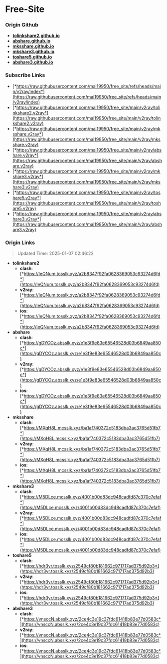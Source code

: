 # Free-Site

### Origin Github

- [**tolinkshare2.github.io**](https://github.com/tolinkshare2/tolinkshare2.github.io)
- [**abshare.github.io**](https://github.com/abshare/abshare.github.io)
- [**mksshare.github.io**](https://github.com/mksshare/mksshare.github.io)
- [**mkshare3.github.io**](https://github.com/mkshare3/mkshare3.github.io)
- [**toshare5.github.io**](https://github.com/toshare5/toshare5.github.io)
- [**abshare3.github.io**](https://github.com/abshare3/abshare3.github.io)

### Subscribe Links

- [*https://raw.githubusercontent.com/mai19950/free_site/refs/heads/main/v2ray/index*](https://raw.githubusercontent.com/mai19950/free_site/refs/heads/main/v2ray/index)
- [*https://raw.githubusercontent.com/mai19950/free_site/main/v2ray/tolinkshare2.v2ray*](https://raw.githubusercontent.com/mai19950/free_site/main/v2ray/tolinkshare2.v2ray)
- [*https://raw.githubusercontent.com/mai19950/free_site/main/v2ray/mksshare.v2ray*](https://raw.githubusercontent.com/mai19950/free_site/main/v2ray/mksshare.v2ray)
- [*https://raw.githubusercontent.com/mai19950/free_site/main/v2ray/abshare.v2ray*](https://raw.githubusercontent.com/mai19950/free_site/main/v2ray/abshare.v2ray)
- [*https://raw.githubusercontent.com/mai19950/free_site/main/v2ray/mkshare3.v2ray*](https://raw.githubusercontent.com/mai19950/free_site/main/v2ray/mkshare3.v2ray)
- [*https://raw.githubusercontent.com/mai19950/free_site/main/v2ray/toshare5.v2ray*](https://raw.githubusercontent.com/mai19950/free_site/main/v2ray/toshare5.v2ray)
- [*https://raw.githubusercontent.com/mai19950/free_site/main/v2ray/abshare3.v2ray*](https://raw.githubusercontent.com/mai19950/free_site/main/v2ray/abshare3.v2ray)

### Origin Links

> Updated Time: 2025-01-07 02:46:22

- **tolinkshare2**
  - **clash**: [*https://IeQNum.tosslk.xyz/a2b8347f92fa0628369053c93274d6fd*](https://IeQNum.tosslk.xyz/a2b8347f92fa0628369053c93274d6fd)
  - **v2ray**: [*https://IeQNum.tosslk.xyz/a2b8347f92fa0628369053c93274d6fd*](https://IeQNum.tosslk.xyz/a2b8347f92fa0628369053c93274d6fd)
  - **ios**: [*https://IeQNum.tosslk.xyz/a2b8347f92fa0628369053c93274d6fd*](https://IeQNum.tosslk.xyz/a2b8347f92fa0628369053c93274d6fd)
- **abshare**
  - **clash**: [*https://gDYCOz.absslk.xyz/e1e3f9e83e65546528d03b6849aa850c*](https://gDYCOz.absslk.xyz/e1e3f9e83e65546528d03b6849aa850c)
  - **v2ray**: [*https://gDYCOz.absslk.xyz/e1e3f9e83e65546528d03b6849aa850c*](https://gDYCOz.absslk.xyz/e1e3f9e83e65546528d03b6849aa850c)
  - **ios**: [*https://gDYCOz.absslk.xyz/e1e3f9e83e65546528d03b6849aa850c*](https://gDYCOz.absslk.xyz/e1e3f9e83e65546528d03b6849aa850c)
- **mksshare**
  - **clash**: [*https://MXqH8L.mcsslk.xyz/ba1af740372c5183dba3ac3765d51fb7*](https://MXqH8L.mcsslk.xyz/ba1af740372c5183dba3ac3765d51fb7)
  - **v2ray**: [*https://MXqH8L.mcsslk.xyz/ba1af740372c5183dba3ac3765d51fb7*](https://MXqH8L.mcsslk.xyz/ba1af740372c5183dba3ac3765d51fb7)
  - **ios**: [*https://MXqH8L.mcsslk.xyz/ba1af740372c5183dba3ac3765d51fb7*](https://MXqH8L.mcsslk.xyz/ba1af740372c5183dba3ac3765d51fb7)
- **mkshare3**
  - **clash**: [*https://M5DLce.mcsslk.xyz/4001b00d83dc948cadfd87c370c7efaf*](https://M5DLce.mcsslk.xyz/4001b00d83dc948cadfd87c370c7efaf)
  - **v2ray**: [*https://M5DLce.mcsslk.xyz/4001b00d83dc948cadfd87c370c7efaf*](https://M5DLce.mcsslk.xyz/4001b00d83dc948cadfd87c370c7efaf)
  - **ios**: [*https://M5DLce.mcsslk.xyz/4001b00d83dc948cadfd87c370c7efaf*](https://M5DLce.mcsslk.xyz/4001b00d83dc948cadfd87c370c7efaf)
- **toshare5**
  - **clash**: [*https://hdr3yr.tosslk.xyz/2549cf80b181662c971717ad375d92b3*](https://hdr3yr.tosslk.xyz/2549cf80b181662c971717ad375d92b3)
  - **v2ray**: [*https://hdr3yr.tosslk.xyz/2549cf80b181662c971717ad375d92b3*](https://hdr3yr.tosslk.xyz/2549cf80b181662c971717ad375d92b3)
  - **ios**: [*https://hdr3yr.tosslk.xyz/2549cf80b181662c971717ad375d92b3*](https://hdr3yr.tosslk.xyz/2549cf80b181662c971717ad375d92b3)
- **abshare3**
  - **clash**: [*https://vnsccN.absslk.xyz/2ce4c3e19c37fdc61418b83e77d0583c*](https://vnsccN.absslk.xyz/2ce4c3e19c37fdc61418b83e77d0583c)
  - **v2ray**: [*https://vnsccN.absslk.xyz/2ce4c3e19c37fdc61418b83e77d0583c*](https://vnsccN.absslk.xyz/2ce4c3e19c37fdc61418b83e77d0583c)
  - **ios**: [*https://vnsccN.absslk.xyz/2ce4c3e19c37fdc61418b83e77d0583c*](https://vnsccN.absslk.xyz/2ce4c3e19c37fdc61418b83e77d0583c)
